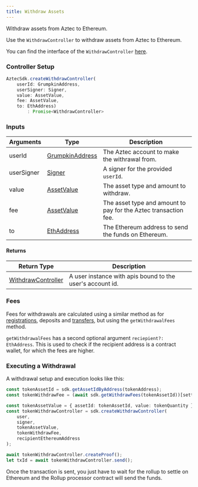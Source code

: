 ```yaml
---
title: Withdraw Assets
---
```


Withdraw assets from Aztec to Ethereum.

Use the `WithdrawController` to withdraw assets from Aztec to Ethereum.

You can find the interface of the `WithdrawController` [here](../types/sdk/WithdrawController).

### Controller Setup

```ts
AztecSdk.createWithdrawController(
    userId: GrumpkinAddress, 
    userSigner: Signer, 
    value: AssetValue, 
    fee: AssetValue, 
    to: EthAddress)
        : Promise<WithdrawController>
```

### Inputs

| Arguments | Type | Description |
| --------- | ---- | ----------- |
| userId | [GrumpkinAddress](../types/barretenberg/GrumpkinAddress) | The Aztec account to make the withrawal from. |
| userSigner | [Signer](../types/sdk/Signer) | A signer for the provided `userId`. |
| value | [AssetValue](../types/barretenberg/AssetValue) | The asset type and amount to withdraw. |
| fee | [AssetValue](../types/barretenberg/AssetValue) | The asset type and amount to pay for the Aztec transaction fee. |
| to | [EthAddress](../types/barretenberg/EthAddress) | The Ethereum address to send the funds on Ethereum. |

#### Returns

| Return Type | Description |
| --------- | ----------- |
| [WithdrawController](../types/sdk/WithdrawController) | A user instance with apis bound to the user's account id. |

### Fees

Fees for withdrawals are calculated using a similar method as for [registrations](register#calculating-fees), deposits and [transfers](transfer#transfer-fees), but using the `getWithdrawalFees` method.

`getWithdrawalFees` has a second optional argument `reciepient?: EthAddress`. This is used to check if the recipient address is a contract wallet, for which the fees are higher.

### Executing a Withdrawal

A withdrawal setup and execution looks like this:

```ts
const tokenAssetId = sdk.getAssetIdByAddress(tokenAddress);
const tokenWithdrawFee = (await sdk.getWithdrawFees(tokenAssetId))[settlementTime];

const tokenAssetValue = { assetId: tokenAssetId, value: tokenQuantity };
const tokenWithdrawController = sdk.createWithdrawController(
    user,
    signer,
    tokenAssetValue,
    tokenWithdrawFee,
    recipientEthereumAddress
);

await tokenWithdrawController.createProof();
let txId = await tokenWithdrawController.send();
```

Once the transaction is sent, you just have to wait for the rollup to settle on Ethereum and the Rollup processor contract will send the funds.
